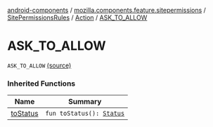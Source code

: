 [android-components](../../../index.md) / [mozilla.components.feature.sitepermissions](../../index.md) / [SitePermissionsRules](../index.md) / [Action](index.md) / [ASK_TO_ALLOW](./-a-s-k_-t-o_-a-l-l-o-w.md)

# ASK_TO_ALLOW

`ASK_TO_ALLOW` [(source)](https://github.com/mozilla-mobile/android-components/blob/master/components/feature/sitepermissions/src/main/java/mozilla/components/feature/sitepermissions/SitePermissionsRules.kt#L22)

### Inherited Functions

| Name | Summary |
|---|---|
| [toStatus](to-status.md) | `fun toStatus(): `[`Status`](../../-site-permissions/-status/index.md) |
